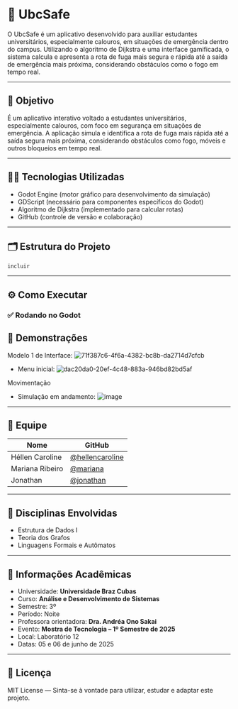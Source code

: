 # 🚀 UbcSafe  
O UbcSafe é um aplicativo desenvolvido para auxiliar estudantes universitários, especialmente calouros, em situações de emergência dentro do campus. Utilizando o algoritmo de Dijkstra e uma interface gamificada, o sistema calcula e apresenta a rota de fuga mais segura e rápida até a saída de emergência mais próxima, considerando obstáculos como o fogo em tempo real.

---

## 🎯 Objetivo
É um aplicativo interativo voltado a estudantes universitários, especialmente calouros, com foco em segurança em situações de emergência. A aplicação simula e identifica a rota de fuga mais rápida até a saída segura mais próxima, considerando obstáculos como fogo, móveis e outros bloqueios em tempo real.

---

## 👨‍💻 Tecnologias Utilizadas

- Godot Engine (motor gráfico para desenvolvimento da simulação)
- GDScript (necessário para componentes específicos do Godot)
- Algoritmo de Dijkstra (implementado para calcular rotas)
- GitHub (controle de versão e colaboração)

---

## 🗂️ Estrutura do Projeto

```
incluir
```

---
## ⚙️ Como Executar

### ✅ Rodando no Godot


## 📸 Demonstrações
Modelo 1 de Interface: ![71f387c6-4f6a-4382-bc8b-da2714d7cfcb](https://github.com/user-attachments/assets/d7b7b410-b42d-419f-af94-e1293cddafe4)

- Menu inicial: ![dac20da0-20ef-4c48-883a-946bd82bd5af](https://github.com/user-attachments/assets/07707fb4-25a9-4a3d-80bd-f775d2606dd6)


Movimentação
- Simulação em andamento: ![image](https://github.com/user-attachments/assets/01d0f305-1c5f-4f84-9109-aef5b55fd8b9)


---

## 👥 Equipe

| Nome             | GitHub                                           |
|------------------|--------------------------------------------------|
| Héllen Caroline  | [@hellencaroline](https://github.com/hcarolss) |
| Mariana Ribeiro | [@mariana](https://github.com/meliadx) |
| Jonathan | [@jonathan](https://github.com/ApolloAtena) |

---

## 🧠 Disciplinas Envolvidas

- Estrutura de Dados I
- Teoria dos Grafos
- Linguagens Formais e Autômatos

---

## 🏫 Informações Acadêmicas

- Universidade: **Universidade Braz Cubas**
- Curso: **Análise e Desenvolvimento de Sistemas**
- Semestre: 3º
- Período: Noite
- Professora orientadora: **Dra. Andréa Ono Sakai**
- Evento: **Mostra de Tecnologia – 1º Semestre de 2025**
- Local: Laboratório 12
- Datas: 05 e 06 de junho de 2025

---

## 📄 Licença

MIT License — Sinta-se à vontade para utilizar, estudar e adaptar este projeto.

